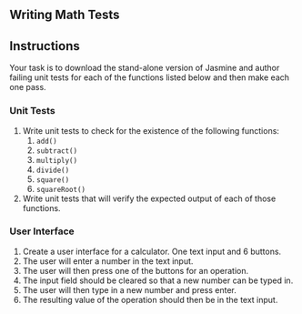 ## Writing Math Tests

## Instructions

Your task is to download the stand-alone version of Jasmine and author failing unit tests for each of the functions listed below and then make each one pass.

### Unit Tests

1. Write unit tests to check for the existence of the following functions:
    1. `add()`
    1. `subtract()`
    1. `multiply()`
    1. `divide()`
    1. `square()`
    1. `squareRoot()`
1. Write unit tests that will verify the expected output of each of those functions.

### User Interface

1. Create a user interface for a calculator. One text input and 6 buttons.
1. The user will enter a number in the text input.
1. The user will then press one of the buttons for an operation.
1. The input field should be cleared so that a new number can be typed in.
1. The user will then type in a new number and press enter.
1. The resulting value of the operation should then be in the text input.